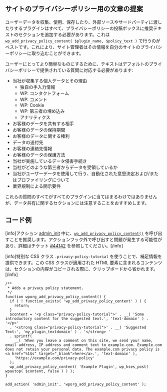 <!--
Suggesting text for the site privacy policy
-->

サイトのプライバシーポリシー用の文章の提案
-------------------------------------------

<!--
Every plugin that collects, uses, or stores user data, or passes it to an external source or third party, should add a section of suggested text to the privacy policy postbox. This is best done with `wp_add_privacy_policy_content( $plugin_name, $policy_text )`. This will allow site administrators to pull that information into their site’s privacy policy.
-->

ユーザーデータを収集、使用、保存したり、外部ソースやサードパーティに渡したりするプラグインはすべて、プライバシーポリシーの投稿ボックスに推奨テキストのセクションを追加する必要があります。これは `wp_add_privacy_policy_content( $plugin_name, $policy_text )` で行うのがベストです。これにより、サイト管理者はその情報を自分のサイトのプライバシーポリシーに取り込むことができます。

<!--
To make this simpler for the users, the text should address the questions provided in the default privacy policy:
-->

ユーザーにとってより簡単なものにするために、テキストはデフォルトのプライバシーポリシーで提供されている質問に対応する必要があります:

<!--
- What personal data we collect and why we collect it
	- Their own manually input information
	- WP: Contact forms
	- WP: Comments
	- WP: Cookies
	- WP: Third party embeds
	- Analytics
- Who we share your data with
- How long we retain your data
- What rights you have over your data
- Where we send your data
- Your contact information
- How we protect your data
- What data breach procedures we have in place
- What third parties we receive data from
- What automated decision making and/or profiling we do with user data
- Any industry regulatory disclosure requirements
-->

- 当社が収集する個人データとその理由
	- 独自の手入力情報
	- WP: コンタクトフォーム
	- WP: コメント
	- WP: Cookie
	- WP: 第三者の埋め込み
	- アナリティクス
- お客様のデータを共有する相手
- お客様のデータの保持期間
- お客様のデータに関する権利
- データの送付先
- お客様の連絡先情報
- お客様のデータの保護方法
- 当社が実施しているデータ侵害手続き
- 当社がどのような第三者からデータを受領しているか
- 当社がユーザーデータを使用して行う、自動化された意思決定および/またはプロファイリングについて
- 業界規制による開示要件

<!--
While not all of these questions will be applicable to all plugins, we recommend taking care with the sections on data sharing.
-->

これらの質問のすべてがすべてのプラグインに当てはまるわけではありませんが、データ共有に関するセクションには注意することをおすすめします。

<!--
## Code Example
-->

## コード例

<!--
[info]It is recommended to call [`wp_add_privacy_policy_content()`](https://developer.wordpress.org/reference/functions/wp_add_privacy_policy_content/) during the [admin_init](https://developer.wordpress.org/reference/hooks/admin_init/) action. Calling it outside of an action hook can lead to problems, see ticket [#44142](https://core.trac.wordpress.org/ticket/44142) for details.[/info]
-->

[info]アクション [admin_init](https://developer.wordpress.org/reference/hooks/admin_init/) 中に、[`wp_add_privacy_policy_content()`](https://developer.wordpress.org/reference/functions/wp_add_privacy_policy_content/) を呼び出すことを推奨します。アクションフック外で呼び出すと問題が発生する可能性があり、詳細はチケット [#44142](https://core.trac.wordpress.org/ticket/44142) を参照してください。[/info]

<!--
[info]Supplemental information can be provided through the use of the specialized `.privacy-policy-tutorial` CSS class. Any content contained within HTML elements that have this CSS class applied will be omitted from the clipboard when the section content is copied.[/info]
-->

[info]特別な CSS クラス `.privacy-policy-tutorial` を使うことで、補足情報を提供できます。この CSS クラスが適用された HTML 要素に含まれるコンテンツは、セクションの内容がコピーされる際に、クリップボードから省かれます。[/info]

```
/**
 * Adds a privacy policy statement.
 */
function wporg_add_privacy_policy_content() {
  if ( ! function_exists( 'wp_add_privacy_policy_content' ) ) {
    return;
  }
  $content = '<p class="privacy-policy-tutorial">' . __( 'Some introductory content for the suggested text.', 'text-domain' ) . '</p>'
  . '<strong class="privacy-policy-tutorial">' . __( 'Suggested Text:', 'my_plugin_textdomain' ) . '</strong> '
  . sprintf(
    __( 'When you leave a comment on this site, we send your name, email address, IP address and comment text to example.com. Example.com does not retain your personal data. The example.com privacy policy is <a href="%1$s" target="_blank">here</a>.', 'text-domain' ),
    'https://example.com/privacy-policy'
  );
  wp_add_privacy_policy_content( 'Example Plugin', wp_kses_post( wpautop( $content, false ) ) );
}

add_action( 'admin_init', 'wporg_add_privacy_policy_content' );
```
